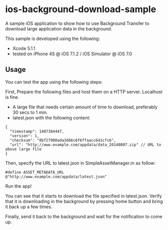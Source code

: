 ios-background-download-sample
==============================

A sample iOS application to show how to use Background Transfer to download large application data in the background.

This sample is developed using the following:
- Xcode 5.1.1
- tested on iPhone 4S @ iOS 7.1.2 / iOS Simulator @ iOS 7.0

Usage
-----
You can test the app using the following steps:

First, Prepare the following files and host them on a HTTP server. Localhost is fine.

- A large file that needs certain amount of time to download, preferably 30 secs to 1 min.
- latest.json with the following content:

```
{
  "timestamp": 1407384447,
  "version": 1,
  "checksum": "8bf27900ada3d66c6f6ffaacc641cfc6",
  "url": "http://www.example.com/appdata/data_20140807.zip" // URL to above large file
}
```

Then, specify the URL to latest.json in SimpleAssetManager.m as follow:

```
#define ASSET_METADATA_URL  @"http://www.example.com/appdata/latest.json"
```

Run the app!

You can see that it starts to download the file specified in latest.json. 
Verify that it is downloading in the background by pressing home button and bring it back up a few times.

Finally, send it back to the background and wait for the notification to come up.

